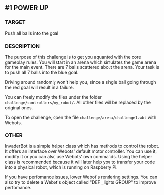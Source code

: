 ## #1 POWER UP

### TARGET

Push all balls into the goal

### DESCRIPTION

The purpose of this challenge is to get you aquanted with the core
gameplay rules. You will start in an arena which simulates the game
arena for the main event. There are 7 balls scattered about the 
arena. Your task is to push all 7 balls into the blue goal.

Driving around randomly won't help you, since a single ball going through 
the red goal will result in a failure.

You can freely modify the files under the folder `challenge/controllers/my_robot/`.
All other files will be replaced by the original ones.

To open the challenge, open the file `challenge/arena/challenge1.wbt` with Webots.

### OTHER

InvaderBot is a simple helper class which has methods to control the robot.
It offers an interface over Webots' default motor controller.
You can use it, modify it or you can also use Webots' own commands.
Using the helper class is recommended because it will later help you to
transfer your code into a physical robot, which is running on Raspberry Pi.

If you have perfomance issues, lower Webot's rendering settings. You can also
try to delete a Webot's object called "DEF \_lights GROUP" to improve perfomance.

